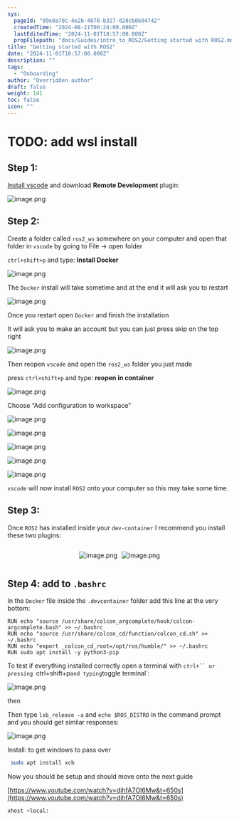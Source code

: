 ```yaml
---
sys:
  pageId: "89e0a78c-4e2b-4070-b327-d28cb0694742"
  createdTime: "2024-08-21T00:24:00.000Z"
  lastEditedTime: "2024-11-01T18:57:00.000Z"
  propFilepath: "docs/Guides/intro_to_ROS2/Getting started with ROS2.md"
title: "Getting started with ROS2"
date: "2024-11-01T18:57:00.000Z"
description: ""
tags:
  - "Onboarding"
author: "Overridden author"
draft: false
weight: 141
toc: false
icon: ""
---
```


# TODO: add wsl install

## Step 1:

[Install vscode](https://code.visualstudio.com/download) and download **Remote Development** plugin:

![image.png](https://prod-files-secure.s3.us-west-2.amazonaws.com/d518164a-d88e-44d1-a4ee-3adb3bd8bce0/efb52993-1881-4a40-b95e-6f020334f022/image.png?X-Amz-Algorithm=AWS4-HMAC-SHA256&X-Amz-Content-Sha256=UNSIGNED-PAYLOAD&X-Amz-Credential=ASIAZI2LB466YHS4OSMY%2F20250308%2Fus-west-2%2Fs3%2Faws4_request&X-Amz-Date=20250308T110124Z&X-Amz-Expires=3600&X-Amz-Security-Token=IQoJb3JpZ2luX2VjEBAaCXVzLXdlc3QtMiJIMEYCIQDB9%2BEimDBoZQ%2FrTZyWGVssSaHBygd0J4pzxanXTfxKbwIhAJndMgmbXqtOt8HIhjcCCjAz%2Fu7NZoIKJBtYnev4I8yyKv8DCFgQABoMNjM3NDIzMTgzODA1Igzu%2BdqqCPnlYBRMlM4q3AOpkFaG%2FrDrlX9qKmVmbEbOmiAflGuMVU5a9%2BsUtk39%2FpKonwJXm7tGGaE1ji9a%2FNWvx937yPFzqZQk2KRn0bbEgnB3uost57z8OJ0v6QlZdbD5krCt6vi8IkXJBpVo6jXecmzfWiY3n4oDKwGeU6HdpqG0bHG6W2B5D3f3Qt41Q1MbPSoiYbqQTDbMJWQch8%2BUygPuFGwnlXPRfktVFIo2bebAL5I1gB3XWgenpRhX6kNtZKxiKXDI9E1lfDVBxvGdwKUuMpKtQuAmKoLABHAoa9ii0JqdWONBQAq1NPZaup8Wn%2FPid%2BVK2F6cLAy5d2QP72tyDljKBHWWDuZdiZPl2H92%2Bxt5N0b3k15xnv8%2BxeEPg6dEhkWyUKf4AaDqmGRKCmn9KbvfG0yttbDKUMKdx8HaGSvTsiyU0UNm67zsISCX3%2FaoaQCPJOEKj0Pe81zYT877L8o%2BwoTMjQ8fNHWQ4c6VVPPWUQhYkwGfUEY5kEh52DKiLrNEFztmoYlBTT%2Fsnj6zl1COCDo2YR9tIntJcsuUz0gYZEscyugMz%2ByitZX6IdDl3inrFtMgDNcdLD66HlTA9SpmUY3yMmtL0FSQULt4P5D%2FwYhY0DOxQwAKvWpNJHlzddqFYMl88jDU4K%2B%2BBjqkAR%2BUJfu4KZkeRT%2FclPJPrZVWj6s9PelD6BZZHou94srKBUaLnQBD7%2FHUkyaxvh9DLQlkX0TzC4KLLQKKG5RiE%2BfwDUgAucq6%2BvO%2BXgQ8bYTcd5Dwehzu5VFV6cRj6J1HCOEfMo%2F3Dwnkl6vn1Pai6BHtGP4tytn9LG75Si0xfI9dWURiasPvE06LGugFRtI5BDB1GSebKYZmrPWLrk47sXnQbMyE&X-Amz-Signature=02ececf24780683acf2b4d735e56e65e9ae86cd18912db230457a627279dff69&X-Amz-SignedHeaders=host&x-id=GetObject)

## Step 2:

Create a folder called `ros2_ws` somewhere on your computer and open that folder in `vscode` by going to File → open folder 

`ctrl+shift+p` and type: **Install Docker**

![image.png](https://prod-files-secure.s3.us-west-2.amazonaws.com/d518164a-d88e-44d1-a4ee-3adb3bd8bce0/2269dc0e-1cd5-47ff-bceb-c04ad9b2eab0/image.png?X-Amz-Algorithm=AWS4-HMAC-SHA256&X-Amz-Content-Sha256=UNSIGNED-PAYLOAD&X-Amz-Credential=ASIAZI2LB466YHS4OSMY%2F20250308%2Fus-west-2%2Fs3%2Faws4_request&X-Amz-Date=20250308T110124Z&X-Amz-Expires=3600&X-Amz-Security-Token=IQoJb3JpZ2luX2VjEBAaCXVzLXdlc3QtMiJIMEYCIQDB9%2BEimDBoZQ%2FrTZyWGVssSaHBygd0J4pzxanXTfxKbwIhAJndMgmbXqtOt8HIhjcCCjAz%2Fu7NZoIKJBtYnev4I8yyKv8DCFgQABoMNjM3NDIzMTgzODA1Igzu%2BdqqCPnlYBRMlM4q3AOpkFaG%2FrDrlX9qKmVmbEbOmiAflGuMVU5a9%2BsUtk39%2FpKonwJXm7tGGaE1ji9a%2FNWvx937yPFzqZQk2KRn0bbEgnB3uost57z8OJ0v6QlZdbD5krCt6vi8IkXJBpVo6jXecmzfWiY3n4oDKwGeU6HdpqG0bHG6W2B5D3f3Qt41Q1MbPSoiYbqQTDbMJWQch8%2BUygPuFGwnlXPRfktVFIo2bebAL5I1gB3XWgenpRhX6kNtZKxiKXDI9E1lfDVBxvGdwKUuMpKtQuAmKoLABHAoa9ii0JqdWONBQAq1NPZaup8Wn%2FPid%2BVK2F6cLAy5d2QP72tyDljKBHWWDuZdiZPl2H92%2Bxt5N0b3k15xnv8%2BxeEPg6dEhkWyUKf4AaDqmGRKCmn9KbvfG0yttbDKUMKdx8HaGSvTsiyU0UNm67zsISCX3%2FaoaQCPJOEKj0Pe81zYT877L8o%2BwoTMjQ8fNHWQ4c6VVPPWUQhYkwGfUEY5kEh52DKiLrNEFztmoYlBTT%2Fsnj6zl1COCDo2YR9tIntJcsuUz0gYZEscyugMz%2ByitZX6IdDl3inrFtMgDNcdLD66HlTA9SpmUY3yMmtL0FSQULt4P5D%2FwYhY0DOxQwAKvWpNJHlzddqFYMl88jDU4K%2B%2BBjqkAR%2BUJfu4KZkeRT%2FclPJPrZVWj6s9PelD6BZZHou94srKBUaLnQBD7%2FHUkyaxvh9DLQlkX0TzC4KLLQKKG5RiE%2BfwDUgAucq6%2BvO%2BXgQ8bYTcd5Dwehzu5VFV6cRj6J1HCOEfMo%2F3Dwnkl6vn1Pai6BHtGP4tytn9LG75Si0xfI9dWURiasPvE06LGugFRtI5BDB1GSebKYZmrPWLrk47sXnQbMyE&X-Amz-Signature=ef25b73fe325be112555d07cf6f1f50872f2410e5cf0f5f0ca325f461003b84a&X-Amz-SignedHeaders=host&x-id=GetObject)

The `Docker` install will take sometime and at the end it will ask you to restart

![image.png](https://prod-files-secure.s3.us-west-2.amazonaws.com/d518164a-d88e-44d1-a4ee-3adb3bd8bce0/ed233f78-be33-4b1f-b89c-9c346c0e961e/image.png?X-Amz-Algorithm=AWS4-HMAC-SHA256&X-Amz-Content-Sha256=UNSIGNED-PAYLOAD&X-Amz-Credential=ASIAZI2LB466YHS4OSMY%2F20250308%2Fus-west-2%2Fs3%2Faws4_request&X-Amz-Date=20250308T110124Z&X-Amz-Expires=3600&X-Amz-Security-Token=IQoJb3JpZ2luX2VjEBAaCXVzLXdlc3QtMiJIMEYCIQDB9%2BEimDBoZQ%2FrTZyWGVssSaHBygd0J4pzxanXTfxKbwIhAJndMgmbXqtOt8HIhjcCCjAz%2Fu7NZoIKJBtYnev4I8yyKv8DCFgQABoMNjM3NDIzMTgzODA1Igzu%2BdqqCPnlYBRMlM4q3AOpkFaG%2FrDrlX9qKmVmbEbOmiAflGuMVU5a9%2BsUtk39%2FpKonwJXm7tGGaE1ji9a%2FNWvx937yPFzqZQk2KRn0bbEgnB3uost57z8OJ0v6QlZdbD5krCt6vi8IkXJBpVo6jXecmzfWiY3n4oDKwGeU6HdpqG0bHG6W2B5D3f3Qt41Q1MbPSoiYbqQTDbMJWQch8%2BUygPuFGwnlXPRfktVFIo2bebAL5I1gB3XWgenpRhX6kNtZKxiKXDI9E1lfDVBxvGdwKUuMpKtQuAmKoLABHAoa9ii0JqdWONBQAq1NPZaup8Wn%2FPid%2BVK2F6cLAy5d2QP72tyDljKBHWWDuZdiZPl2H92%2Bxt5N0b3k15xnv8%2BxeEPg6dEhkWyUKf4AaDqmGRKCmn9KbvfG0yttbDKUMKdx8HaGSvTsiyU0UNm67zsISCX3%2FaoaQCPJOEKj0Pe81zYT877L8o%2BwoTMjQ8fNHWQ4c6VVPPWUQhYkwGfUEY5kEh52DKiLrNEFztmoYlBTT%2Fsnj6zl1COCDo2YR9tIntJcsuUz0gYZEscyugMz%2ByitZX6IdDl3inrFtMgDNcdLD66HlTA9SpmUY3yMmtL0FSQULt4P5D%2FwYhY0DOxQwAKvWpNJHlzddqFYMl88jDU4K%2B%2BBjqkAR%2BUJfu4KZkeRT%2FclPJPrZVWj6s9PelD6BZZHou94srKBUaLnQBD7%2FHUkyaxvh9DLQlkX0TzC4KLLQKKG5RiE%2BfwDUgAucq6%2BvO%2BXgQ8bYTcd5Dwehzu5VFV6cRj6J1HCOEfMo%2F3Dwnkl6vn1Pai6BHtGP4tytn9LG75Si0xfI9dWURiasPvE06LGugFRtI5BDB1GSebKYZmrPWLrk47sXnQbMyE&X-Amz-Signature=12ea8cb965fe2b1a2b0cd1a977442bd9ed29df5f815f596ccc5a1b8233bbc669&X-Amz-SignedHeaders=host&x-id=GetObject)

Once you restart open `Docker` and finish the installation

It will ask you to make an account but you can just press skip on the top right

![image.png](https://prod-files-secure.s3.us-west-2.amazonaws.com/d518164a-d88e-44d1-a4ee-3adb3bd8bce0/21010ad9-1659-4fd9-9f59-9932a09b2a3d/image.png?X-Amz-Algorithm=AWS4-HMAC-SHA256&X-Amz-Content-Sha256=UNSIGNED-PAYLOAD&X-Amz-Credential=ASIAZI2LB466YHS4OSMY%2F20250308%2Fus-west-2%2Fs3%2Faws4_request&X-Amz-Date=20250308T110124Z&X-Amz-Expires=3600&X-Amz-Security-Token=IQoJb3JpZ2luX2VjEBAaCXVzLXdlc3QtMiJIMEYCIQDB9%2BEimDBoZQ%2FrTZyWGVssSaHBygd0J4pzxanXTfxKbwIhAJndMgmbXqtOt8HIhjcCCjAz%2Fu7NZoIKJBtYnev4I8yyKv8DCFgQABoMNjM3NDIzMTgzODA1Igzu%2BdqqCPnlYBRMlM4q3AOpkFaG%2FrDrlX9qKmVmbEbOmiAflGuMVU5a9%2BsUtk39%2FpKonwJXm7tGGaE1ji9a%2FNWvx937yPFzqZQk2KRn0bbEgnB3uost57z8OJ0v6QlZdbD5krCt6vi8IkXJBpVo6jXecmzfWiY3n4oDKwGeU6HdpqG0bHG6W2B5D3f3Qt41Q1MbPSoiYbqQTDbMJWQch8%2BUygPuFGwnlXPRfktVFIo2bebAL5I1gB3XWgenpRhX6kNtZKxiKXDI9E1lfDVBxvGdwKUuMpKtQuAmKoLABHAoa9ii0JqdWONBQAq1NPZaup8Wn%2FPid%2BVK2F6cLAy5d2QP72tyDljKBHWWDuZdiZPl2H92%2Bxt5N0b3k15xnv8%2BxeEPg6dEhkWyUKf4AaDqmGRKCmn9KbvfG0yttbDKUMKdx8HaGSvTsiyU0UNm67zsISCX3%2FaoaQCPJOEKj0Pe81zYT877L8o%2BwoTMjQ8fNHWQ4c6VVPPWUQhYkwGfUEY5kEh52DKiLrNEFztmoYlBTT%2Fsnj6zl1COCDo2YR9tIntJcsuUz0gYZEscyugMz%2ByitZX6IdDl3inrFtMgDNcdLD66HlTA9SpmUY3yMmtL0FSQULt4P5D%2FwYhY0DOxQwAKvWpNJHlzddqFYMl88jDU4K%2B%2BBjqkAR%2BUJfu4KZkeRT%2FclPJPrZVWj6s9PelD6BZZHou94srKBUaLnQBD7%2FHUkyaxvh9DLQlkX0TzC4KLLQKKG5RiE%2BfwDUgAucq6%2BvO%2BXgQ8bYTcd5Dwehzu5VFV6cRj6J1HCOEfMo%2F3Dwnkl6vn1Pai6BHtGP4tytn9LG75Si0xfI9dWURiasPvE06LGugFRtI5BDB1GSebKYZmrPWLrk47sXnQbMyE&X-Amz-Signature=34364c3c7e915903c14ee9badb3dc9e2fbed56351d2daea8f64a1efc5fba5f70&X-Amz-SignedHeaders=host&x-id=GetObject)

Then reopen `vscode` and open the `ros2_ws` folder you just made

press `ctrl+shift+p` and type: **reopen in container**

![image.png](https://prod-files-secure.s3.us-west-2.amazonaws.com/d518164a-d88e-44d1-a4ee-3adb3bd8bce0/4e93b8c2-41ad-488c-8095-c74205196118/image.png?X-Amz-Algorithm=AWS4-HMAC-SHA256&X-Amz-Content-Sha256=UNSIGNED-PAYLOAD&X-Amz-Credential=ASIAZI2LB466YHS4OSMY%2F20250308%2Fus-west-2%2Fs3%2Faws4_request&X-Amz-Date=20250308T110124Z&X-Amz-Expires=3600&X-Amz-Security-Token=IQoJb3JpZ2luX2VjEBAaCXVzLXdlc3QtMiJIMEYCIQDB9%2BEimDBoZQ%2FrTZyWGVssSaHBygd0J4pzxanXTfxKbwIhAJndMgmbXqtOt8HIhjcCCjAz%2Fu7NZoIKJBtYnev4I8yyKv8DCFgQABoMNjM3NDIzMTgzODA1Igzu%2BdqqCPnlYBRMlM4q3AOpkFaG%2FrDrlX9qKmVmbEbOmiAflGuMVU5a9%2BsUtk39%2FpKonwJXm7tGGaE1ji9a%2FNWvx937yPFzqZQk2KRn0bbEgnB3uost57z8OJ0v6QlZdbD5krCt6vi8IkXJBpVo6jXecmzfWiY3n4oDKwGeU6HdpqG0bHG6W2B5D3f3Qt41Q1MbPSoiYbqQTDbMJWQch8%2BUygPuFGwnlXPRfktVFIo2bebAL5I1gB3XWgenpRhX6kNtZKxiKXDI9E1lfDVBxvGdwKUuMpKtQuAmKoLABHAoa9ii0JqdWONBQAq1NPZaup8Wn%2FPid%2BVK2F6cLAy5d2QP72tyDljKBHWWDuZdiZPl2H92%2Bxt5N0b3k15xnv8%2BxeEPg6dEhkWyUKf4AaDqmGRKCmn9KbvfG0yttbDKUMKdx8HaGSvTsiyU0UNm67zsISCX3%2FaoaQCPJOEKj0Pe81zYT877L8o%2BwoTMjQ8fNHWQ4c6VVPPWUQhYkwGfUEY5kEh52DKiLrNEFztmoYlBTT%2Fsnj6zl1COCDo2YR9tIntJcsuUz0gYZEscyugMz%2ByitZX6IdDl3inrFtMgDNcdLD66HlTA9SpmUY3yMmtL0FSQULt4P5D%2FwYhY0DOxQwAKvWpNJHlzddqFYMl88jDU4K%2B%2BBjqkAR%2BUJfu4KZkeRT%2FclPJPrZVWj6s9PelD6BZZHou94srKBUaLnQBD7%2FHUkyaxvh9DLQlkX0TzC4KLLQKKG5RiE%2BfwDUgAucq6%2BvO%2BXgQ8bYTcd5Dwehzu5VFV6cRj6J1HCOEfMo%2F3Dwnkl6vn1Pai6BHtGP4tytn9LG75Si0xfI9dWURiasPvE06LGugFRtI5BDB1GSebKYZmrPWLrk47sXnQbMyE&X-Amz-Signature=3c0d6a5cbc499f24fc623b361263a3139458609a145ccdc42acff0805ce573fa&X-Amz-SignedHeaders=host&x-id=GetObject)

Choose “Add configuration to workspace”

![image.png](https://prod-files-secure.s3.us-west-2.amazonaws.com/d518164a-d88e-44d1-a4ee-3adb3bd8bce0/9560b282-5060-4989-ba37-97e7b2c22476/image.png?X-Amz-Algorithm=AWS4-HMAC-SHA256&X-Amz-Content-Sha256=UNSIGNED-PAYLOAD&X-Amz-Credential=ASIAZI2LB466YHS4OSMY%2F20250308%2Fus-west-2%2Fs3%2Faws4_request&X-Amz-Date=20250308T110124Z&X-Amz-Expires=3600&X-Amz-Security-Token=IQoJb3JpZ2luX2VjEBAaCXVzLXdlc3QtMiJIMEYCIQDB9%2BEimDBoZQ%2FrTZyWGVssSaHBygd0J4pzxanXTfxKbwIhAJndMgmbXqtOt8HIhjcCCjAz%2Fu7NZoIKJBtYnev4I8yyKv8DCFgQABoMNjM3NDIzMTgzODA1Igzu%2BdqqCPnlYBRMlM4q3AOpkFaG%2FrDrlX9qKmVmbEbOmiAflGuMVU5a9%2BsUtk39%2FpKonwJXm7tGGaE1ji9a%2FNWvx937yPFzqZQk2KRn0bbEgnB3uost57z8OJ0v6QlZdbD5krCt6vi8IkXJBpVo6jXecmzfWiY3n4oDKwGeU6HdpqG0bHG6W2B5D3f3Qt41Q1MbPSoiYbqQTDbMJWQch8%2BUygPuFGwnlXPRfktVFIo2bebAL5I1gB3XWgenpRhX6kNtZKxiKXDI9E1lfDVBxvGdwKUuMpKtQuAmKoLABHAoa9ii0JqdWONBQAq1NPZaup8Wn%2FPid%2BVK2F6cLAy5d2QP72tyDljKBHWWDuZdiZPl2H92%2Bxt5N0b3k15xnv8%2BxeEPg6dEhkWyUKf4AaDqmGRKCmn9KbvfG0yttbDKUMKdx8HaGSvTsiyU0UNm67zsISCX3%2FaoaQCPJOEKj0Pe81zYT877L8o%2BwoTMjQ8fNHWQ4c6VVPPWUQhYkwGfUEY5kEh52DKiLrNEFztmoYlBTT%2Fsnj6zl1COCDo2YR9tIntJcsuUz0gYZEscyugMz%2ByitZX6IdDl3inrFtMgDNcdLD66HlTA9SpmUY3yMmtL0FSQULt4P5D%2FwYhY0DOxQwAKvWpNJHlzddqFYMl88jDU4K%2B%2BBjqkAR%2BUJfu4KZkeRT%2FclPJPrZVWj6s9PelD6BZZHou94srKBUaLnQBD7%2FHUkyaxvh9DLQlkX0TzC4KLLQKKG5RiE%2BfwDUgAucq6%2BvO%2BXgQ8bYTcd5Dwehzu5VFV6cRj6J1HCOEfMo%2F3Dwnkl6vn1Pai6BHtGP4tytn9LG75Si0xfI9dWURiasPvE06LGugFRtI5BDB1GSebKYZmrPWLrk47sXnQbMyE&X-Amz-Signature=1043b2fecd3bd3ca369ec8e93020f0781bfe50052eceddd62e37a9eb2da69684&X-Amz-SignedHeaders=host&x-id=GetObject)

![image.png](https://prod-files-secure.s3.us-west-2.amazonaws.com/d518164a-d88e-44d1-a4ee-3adb3bd8bce0/2ee63f81-886b-48e8-a553-dc6e5eac99e4/image.png?X-Amz-Algorithm=AWS4-HMAC-SHA256&X-Amz-Content-Sha256=UNSIGNED-PAYLOAD&X-Amz-Credential=ASIAZI2LB466YHS4OSMY%2F20250308%2Fus-west-2%2Fs3%2Faws4_request&X-Amz-Date=20250308T110124Z&X-Amz-Expires=3600&X-Amz-Security-Token=IQoJb3JpZ2luX2VjEBAaCXVzLXdlc3QtMiJIMEYCIQDB9%2BEimDBoZQ%2FrTZyWGVssSaHBygd0J4pzxanXTfxKbwIhAJndMgmbXqtOt8HIhjcCCjAz%2Fu7NZoIKJBtYnev4I8yyKv8DCFgQABoMNjM3NDIzMTgzODA1Igzu%2BdqqCPnlYBRMlM4q3AOpkFaG%2FrDrlX9qKmVmbEbOmiAflGuMVU5a9%2BsUtk39%2FpKonwJXm7tGGaE1ji9a%2FNWvx937yPFzqZQk2KRn0bbEgnB3uost57z8OJ0v6QlZdbD5krCt6vi8IkXJBpVo6jXecmzfWiY3n4oDKwGeU6HdpqG0bHG6W2B5D3f3Qt41Q1MbPSoiYbqQTDbMJWQch8%2BUygPuFGwnlXPRfktVFIo2bebAL5I1gB3XWgenpRhX6kNtZKxiKXDI9E1lfDVBxvGdwKUuMpKtQuAmKoLABHAoa9ii0JqdWONBQAq1NPZaup8Wn%2FPid%2BVK2F6cLAy5d2QP72tyDljKBHWWDuZdiZPl2H92%2Bxt5N0b3k15xnv8%2BxeEPg6dEhkWyUKf4AaDqmGRKCmn9KbvfG0yttbDKUMKdx8HaGSvTsiyU0UNm67zsISCX3%2FaoaQCPJOEKj0Pe81zYT877L8o%2BwoTMjQ8fNHWQ4c6VVPPWUQhYkwGfUEY5kEh52DKiLrNEFztmoYlBTT%2Fsnj6zl1COCDo2YR9tIntJcsuUz0gYZEscyugMz%2ByitZX6IdDl3inrFtMgDNcdLD66HlTA9SpmUY3yMmtL0FSQULt4P5D%2FwYhY0DOxQwAKvWpNJHlzddqFYMl88jDU4K%2B%2BBjqkAR%2BUJfu4KZkeRT%2FclPJPrZVWj6s9PelD6BZZHou94srKBUaLnQBD7%2FHUkyaxvh9DLQlkX0TzC4KLLQKKG5RiE%2BfwDUgAucq6%2BvO%2BXgQ8bYTcd5Dwehzu5VFV6cRj6J1HCOEfMo%2F3Dwnkl6vn1Pai6BHtGP4tytn9LG75Si0xfI9dWURiasPvE06LGugFRtI5BDB1GSebKYZmrPWLrk47sXnQbMyE&X-Amz-Signature=55a040fee799a50eafc5144cb22d0bde3c63caca821f2755734a187fd56ca85f&X-Amz-SignedHeaders=host&x-id=GetObject)

![image.png](https://prod-files-secure.s3.us-west-2.amazonaws.com/d518164a-d88e-44d1-a4ee-3adb3bd8bce0/ae1580b2-b048-407e-aed9-b584224a7a04/image.png?X-Amz-Algorithm=AWS4-HMAC-SHA256&X-Amz-Content-Sha256=UNSIGNED-PAYLOAD&X-Amz-Credential=ASIAZI2LB466YHS4OSMY%2F20250308%2Fus-west-2%2Fs3%2Faws4_request&X-Amz-Date=20250308T110124Z&X-Amz-Expires=3600&X-Amz-Security-Token=IQoJb3JpZ2luX2VjEBAaCXVzLXdlc3QtMiJIMEYCIQDB9%2BEimDBoZQ%2FrTZyWGVssSaHBygd0J4pzxanXTfxKbwIhAJndMgmbXqtOt8HIhjcCCjAz%2Fu7NZoIKJBtYnev4I8yyKv8DCFgQABoMNjM3NDIzMTgzODA1Igzu%2BdqqCPnlYBRMlM4q3AOpkFaG%2FrDrlX9qKmVmbEbOmiAflGuMVU5a9%2BsUtk39%2FpKonwJXm7tGGaE1ji9a%2FNWvx937yPFzqZQk2KRn0bbEgnB3uost57z8OJ0v6QlZdbD5krCt6vi8IkXJBpVo6jXecmzfWiY3n4oDKwGeU6HdpqG0bHG6W2B5D3f3Qt41Q1MbPSoiYbqQTDbMJWQch8%2BUygPuFGwnlXPRfktVFIo2bebAL5I1gB3XWgenpRhX6kNtZKxiKXDI9E1lfDVBxvGdwKUuMpKtQuAmKoLABHAoa9ii0JqdWONBQAq1NPZaup8Wn%2FPid%2BVK2F6cLAy5d2QP72tyDljKBHWWDuZdiZPl2H92%2Bxt5N0b3k15xnv8%2BxeEPg6dEhkWyUKf4AaDqmGRKCmn9KbvfG0yttbDKUMKdx8HaGSvTsiyU0UNm67zsISCX3%2FaoaQCPJOEKj0Pe81zYT877L8o%2BwoTMjQ8fNHWQ4c6VVPPWUQhYkwGfUEY5kEh52DKiLrNEFztmoYlBTT%2Fsnj6zl1COCDo2YR9tIntJcsuUz0gYZEscyugMz%2ByitZX6IdDl3inrFtMgDNcdLD66HlTA9SpmUY3yMmtL0FSQULt4P5D%2FwYhY0DOxQwAKvWpNJHlzddqFYMl88jDU4K%2B%2BBjqkAR%2BUJfu4KZkeRT%2FclPJPrZVWj6s9PelD6BZZHou94srKBUaLnQBD7%2FHUkyaxvh9DLQlkX0TzC4KLLQKKG5RiE%2BfwDUgAucq6%2BvO%2BXgQ8bYTcd5Dwehzu5VFV6cRj6J1HCOEfMo%2F3Dwnkl6vn1Pai6BHtGP4tytn9LG75Si0xfI9dWURiasPvE06LGugFRtI5BDB1GSebKYZmrPWLrk47sXnQbMyE&X-Amz-Signature=79611b6709299b0e618a167e4bebfc617b910ebaf291992f64242e92f488ca82&X-Amz-SignedHeaders=host&x-id=GetObject)

![image.png](https://prod-files-secure.s3.us-west-2.amazonaws.com/d518164a-d88e-44d1-a4ee-3adb3bd8bce0/53255b28-f75e-430f-b9e3-c0ac8577e42b/image.png?X-Amz-Algorithm=AWS4-HMAC-SHA256&X-Amz-Content-Sha256=UNSIGNED-PAYLOAD&X-Amz-Credential=ASIAZI2LB466YHS4OSMY%2F20250308%2Fus-west-2%2Fs3%2Faws4_request&X-Amz-Date=20250308T110124Z&X-Amz-Expires=3600&X-Amz-Security-Token=IQoJb3JpZ2luX2VjEBAaCXVzLXdlc3QtMiJIMEYCIQDB9%2BEimDBoZQ%2FrTZyWGVssSaHBygd0J4pzxanXTfxKbwIhAJndMgmbXqtOt8HIhjcCCjAz%2Fu7NZoIKJBtYnev4I8yyKv8DCFgQABoMNjM3NDIzMTgzODA1Igzu%2BdqqCPnlYBRMlM4q3AOpkFaG%2FrDrlX9qKmVmbEbOmiAflGuMVU5a9%2BsUtk39%2FpKonwJXm7tGGaE1ji9a%2FNWvx937yPFzqZQk2KRn0bbEgnB3uost57z8OJ0v6QlZdbD5krCt6vi8IkXJBpVo6jXecmzfWiY3n4oDKwGeU6HdpqG0bHG6W2B5D3f3Qt41Q1MbPSoiYbqQTDbMJWQch8%2BUygPuFGwnlXPRfktVFIo2bebAL5I1gB3XWgenpRhX6kNtZKxiKXDI9E1lfDVBxvGdwKUuMpKtQuAmKoLABHAoa9ii0JqdWONBQAq1NPZaup8Wn%2FPid%2BVK2F6cLAy5d2QP72tyDljKBHWWDuZdiZPl2H92%2Bxt5N0b3k15xnv8%2BxeEPg6dEhkWyUKf4AaDqmGRKCmn9KbvfG0yttbDKUMKdx8HaGSvTsiyU0UNm67zsISCX3%2FaoaQCPJOEKj0Pe81zYT877L8o%2BwoTMjQ8fNHWQ4c6VVPPWUQhYkwGfUEY5kEh52DKiLrNEFztmoYlBTT%2Fsnj6zl1COCDo2YR9tIntJcsuUz0gYZEscyugMz%2ByitZX6IdDl3inrFtMgDNcdLD66HlTA9SpmUY3yMmtL0FSQULt4P5D%2FwYhY0DOxQwAKvWpNJHlzddqFYMl88jDU4K%2B%2BBjqkAR%2BUJfu4KZkeRT%2FclPJPrZVWj6s9PelD6BZZHou94srKBUaLnQBD7%2FHUkyaxvh9DLQlkX0TzC4KLLQKKG5RiE%2BfwDUgAucq6%2BvO%2BXgQ8bYTcd5Dwehzu5VFV6cRj6J1HCOEfMo%2F3Dwnkl6vn1Pai6BHtGP4tytn9LG75Si0xfI9dWURiasPvE06LGugFRtI5BDB1GSebKYZmrPWLrk47sXnQbMyE&X-Amz-Signature=bd6b16ec31d1de585c8810e54671c165b8305531bbce55bedff089ab7e6883f3&X-Amz-SignedHeaders=host&x-id=GetObject)

![image.png](https://prod-files-secure.s3.us-west-2.amazonaws.com/d518164a-d88e-44d1-a4ee-3adb3bd8bce0/7c562767-5af9-4ffb-97d1-327bcdf4ee00/image.png?X-Amz-Algorithm=AWS4-HMAC-SHA256&X-Amz-Content-Sha256=UNSIGNED-PAYLOAD&X-Amz-Credential=ASIAZI2LB466YHS4OSMY%2F20250308%2Fus-west-2%2Fs3%2Faws4_request&X-Amz-Date=20250308T110124Z&X-Amz-Expires=3600&X-Amz-Security-Token=IQoJb3JpZ2luX2VjEBAaCXVzLXdlc3QtMiJIMEYCIQDB9%2BEimDBoZQ%2FrTZyWGVssSaHBygd0J4pzxanXTfxKbwIhAJndMgmbXqtOt8HIhjcCCjAz%2Fu7NZoIKJBtYnev4I8yyKv8DCFgQABoMNjM3NDIzMTgzODA1Igzu%2BdqqCPnlYBRMlM4q3AOpkFaG%2FrDrlX9qKmVmbEbOmiAflGuMVU5a9%2BsUtk39%2FpKonwJXm7tGGaE1ji9a%2FNWvx937yPFzqZQk2KRn0bbEgnB3uost57z8OJ0v6QlZdbD5krCt6vi8IkXJBpVo6jXecmzfWiY3n4oDKwGeU6HdpqG0bHG6W2B5D3f3Qt41Q1MbPSoiYbqQTDbMJWQch8%2BUygPuFGwnlXPRfktVFIo2bebAL5I1gB3XWgenpRhX6kNtZKxiKXDI9E1lfDVBxvGdwKUuMpKtQuAmKoLABHAoa9ii0JqdWONBQAq1NPZaup8Wn%2FPid%2BVK2F6cLAy5d2QP72tyDljKBHWWDuZdiZPl2H92%2Bxt5N0b3k15xnv8%2BxeEPg6dEhkWyUKf4AaDqmGRKCmn9KbvfG0yttbDKUMKdx8HaGSvTsiyU0UNm67zsISCX3%2FaoaQCPJOEKj0Pe81zYT877L8o%2BwoTMjQ8fNHWQ4c6VVPPWUQhYkwGfUEY5kEh52DKiLrNEFztmoYlBTT%2Fsnj6zl1COCDo2YR9tIntJcsuUz0gYZEscyugMz%2ByitZX6IdDl3inrFtMgDNcdLD66HlTA9SpmUY3yMmtL0FSQULt4P5D%2FwYhY0DOxQwAKvWpNJHlzddqFYMl88jDU4K%2B%2BBjqkAR%2BUJfu4KZkeRT%2FclPJPrZVWj6s9PelD6BZZHou94srKBUaLnQBD7%2FHUkyaxvh9DLQlkX0TzC4KLLQKKG5RiE%2BfwDUgAucq6%2BvO%2BXgQ8bYTcd5Dwehzu5VFV6cRj6J1HCOEfMo%2F3Dwnkl6vn1Pai6BHtGP4tytn9LG75Si0xfI9dWURiasPvE06LGugFRtI5BDB1GSebKYZmrPWLrk47sXnQbMyE&X-Amz-Signature=a2bbcf24e59bad5111dcdebe1f288d2249419848b3a2d676b63971dc9958a35e&X-Amz-SignedHeaders=host&x-id=GetObject)

`vscode` will now install `ROS2` onto your computer so this may take some time.

## Step 3:

Once `ROS2` has installed inside your `dev-container` I recommend you install these two plugins:

<div style="display: flex;flex-direction: row; column-gap:10px; max-width: 630px;justify-content: center;">
<div>

![image.png](https://prod-files-secure.s3.us-west-2.amazonaws.com/d518164a-d88e-44d1-a4ee-3adb3bd8bce0/3fc3d550-5a54-4ba1-ba6b-faa01cdb7369/image.png?X-Amz-Algorithm=AWS4-HMAC-SHA256&X-Amz-Content-Sha256=UNSIGNED-PAYLOAD&X-Amz-Credential=ASIAZI2LB466WSZUJ2X3%2F20250308%2Fus-west-2%2Fs3%2Faws4_request&X-Amz-Date=20250308T110126Z&X-Amz-Expires=3600&X-Amz-Security-Token=IQoJb3JpZ2luX2VjEBAaCXVzLXdlc3QtMiJGMEQCIA6NPae0Ggo1mVXG1h6EybdoHnnVXFLIt6ufAi3x66iUAiAeNj2Ey2czpZKANTC7CjPoOEMJYQ2uNwi8hZ6llOXkgSr%2FAwhYEAAaDDYzNzQyMzE4MzgwNSIMPjNvd%2F%2Feda6XymwRKtwDalT4qDRwjlR4%2FiJ1SClrn0Ea8jOen8jZBWAWYpzelyV1WfFi1JziQLIikPwQxVKsyQQjprg5YtAGacHivzQ8DV1owh62iXVCbaMSPbyQAYqUrUNm6qvp6EWDgCgKnCde1hIzch25bHcdRpOUlzj9ngHlRtmKOK49y0%2B8IiM43gEQzZjjca3VjbpkWrxkV76dpb2PbXV03A2xnBbg51H7TIQYOegF8WNJZTWlwAEkRRwT3jfVscX5LGPIeTty8Y68%2B6IE3dDL16zuo709bDNK5lgoTLC%2BNcd3rotnVuGSA5IKTe2KndymwXx8Swwakmqoli64UjtM06ibIqedrMauSe32c62iUGdYbgG9pWyfSr45Ky%2FnzIgOCIKM2DCHSg21HaFoBkIKhMD4q8rAwcDOVXSLbJdaGIpGNcj3E3C3KzCmXdvBs300FguBa75GB2HspJMnVu1tVIe6LPP0DpDDwFpTWjBlX5nMYcAESr2AJSTzifb5MN71OUfTUf05hDa5Bm4VxBoxEwOUzLYmJItRVL9iQI6RWcaTKVOl50R1UZ%2BbDdueI71V6K2RFETFSB61E9%2FZ%2BZifKnywsBr9A%2Fg5Boo1QvH68RicOqP%2FYHoaWI48RHJAUfUkqi7Lm6gws%2BCvvgY6pgEiy8kUGrakPPd%2FjDwEBN6XylRNS4dcyImjYUrEf4cBJtOUx%2BHcYxV%2FzsfxyrMF2o8RS4Tu%2F%2BQc%2BWBSxhLBYDzE7OjnU%2BUIP%2Be27icnp8VNHxy4i5OxDDqOkqPN6QB%2BM4koHGnxfp7W5ZUcRuc8Y%2FBjHhJFx6oBOpoHbqIbEJMmM09%2B0GhrImFCBLNgFWr4y7eGo1LjNNtvSOpwpYsO5szEB%2Bw0euIr&X-Amz-Signature=21a733634d4c6c65d341a0d7142e2d603553b6451740557800a75599547233c4&X-Amz-SignedHeaders=host&x-id=GetObject)

</div>
<div>

![image.png](https://prod-files-secure.s3.us-west-2.amazonaws.com/d518164a-d88e-44d1-a4ee-3adb3bd8bce0/d994cc66-13c2-4093-a5a3-f84cf4601a82/image.png?X-Amz-Algorithm=AWS4-HMAC-SHA256&X-Amz-Content-Sha256=UNSIGNED-PAYLOAD&X-Amz-Credential=ASIAZI2LB4664XR6S5EC%2F20250308%2Fus-west-2%2Fs3%2Faws4_request&X-Amz-Date=20250308T110127Z&X-Amz-Expires=3600&X-Amz-Security-Token=IQoJb3JpZ2luX2VjEBAaCXVzLXdlc3QtMiJGMEQCIAXFnir%2FpnzImJINKKbk%2FiAaCn5SGRa8GhZ11UO%2FzhKoAiB3JzLJCHQzS82hezWUMh%2Fa4uasWt8xUwQSt1ThXbT7Xyr%2FAwhYEAAaDDYzNzQyMzE4MzgwNSIMCi0M957NieMZmzpdKtwDsGCXslT3xg2dTx3x9jLXqqcmELSixG3Xv3KyQHxMLbTxrlvMmxa0KjGdjSLDOKTbst9XETfRrjSOsZi5v3LBck2jzNsNaqY2CtAZea0jTdBaaFT8vMaxIi26p3JMppvJua6k2E7WzER8Cu%2BbT8QDEwP5m4izI54P6qZ3ckDsXAJPzIWUdOdgCqw9r1RaXVNnN5cJX3HK49YVyPwOj%2FoAzvLER%2BvGKXyB6wNhmPFVkYHZXkd8%2FuOTI%2BI%2FVRP%2FlTOYqoED50AKLf74Kwgl%2FyFPyvGS%2BjNulcFrKyfRaBDfs7nSHNKYq3YZ7tZ%2BZB7t%2BQaeatLGMybkJXXOw1JnOqx1mMc1cCsdLaRQnAz4dch4I2LZ%2FUPrLWoMPr%2Bx%2FdEwuuShhWyTtEA%2FbBWqRdPrTpBjZ7djYi%2Fal6cFYpY1eB5yZypv4%2BX45ilTm9O2z3Ip%2Bvi4S2YcaIADQUjAawM9hyMwc0QcxWMfDbNLr8ogG0Nxy6E4ZHBYfSTQuA9gi%2B8xDlCuOu9Jv21d7797MMpiBHpNBdUuvMWdAcRmyFtNstv4XW50TKey48Cm3W%2FetIxRZ8wibg%2FrrN0yqsRE2ptTrEoOFmvjWWXKPzHt5QrQ1f4SeVj8MMwBh7QHHSTLDoUw3%2BCvvgY6pgFsw0%2FZZyV3RmRnAh705FcVgXTpS1Jr9E0ZPJPGSjmrh9WhfvlPlIOZjX6%2BKgXv6CJpTDVXScS5pBH2QPZgJ3twUCCcWyyCxdHTdWkeDGBU%2B7OXHm3ecgjygvj%2FhrA6VeNBtH1XUCNESOOIZLCDbd4JnZTuMs%2FKte87wpqkdCQIUV8POp1auZefntaYXQEHP5LTkhYbtw7t2S4WZFrN5PVrb9R1ktED&X-Amz-Signature=b9487131bb05d975d672b9ca5905a0c769498324bcb8d6367e1884f666bf93ae&X-Amz-SignedHeaders=host&x-id=GetObject)

</div>
</div>

## Step 4: add to `.bashrc`

In the `Docker` file inside the `.devcontainer` folder add this line at the very bottom: 

```docker
RUN echo "source /usr/share/colcon_argcomplete/hook/colcon-argcomplete.bash" >> ~/.bashrc
RUN echo "source /usr/share/colcon_cd/function/colcon_cd.sh" >> ~/.bashrc
RUN echo "export _colcon_cd_root=/opt/ros/humble/" >> ~/.bashrc
RUN sudo apt install -y python3-pip 
```

To test if everything installed correctly open a terminal with `ctrl+`` or pressing `ctrl+shift+p` and typing `toggle terminal`:

![image.png](https://prod-files-secure.s3.us-west-2.amazonaws.com/d518164a-d88e-44d1-a4ee-3adb3bd8bce0/6a4943d8-b04e-4c02-9a58-775f3384d1a5/image.png?X-Amz-Algorithm=AWS4-HMAC-SHA256&X-Amz-Content-Sha256=UNSIGNED-PAYLOAD&X-Amz-Credential=ASIAZI2LB466YHS4OSMY%2F20250308%2Fus-west-2%2Fs3%2Faws4_request&X-Amz-Date=20250308T110124Z&X-Amz-Expires=3600&X-Amz-Security-Token=IQoJb3JpZ2luX2VjEBAaCXVzLXdlc3QtMiJIMEYCIQDB9%2BEimDBoZQ%2FrTZyWGVssSaHBygd0J4pzxanXTfxKbwIhAJndMgmbXqtOt8HIhjcCCjAz%2Fu7NZoIKJBtYnev4I8yyKv8DCFgQABoMNjM3NDIzMTgzODA1Igzu%2BdqqCPnlYBRMlM4q3AOpkFaG%2FrDrlX9qKmVmbEbOmiAflGuMVU5a9%2BsUtk39%2FpKonwJXm7tGGaE1ji9a%2FNWvx937yPFzqZQk2KRn0bbEgnB3uost57z8OJ0v6QlZdbD5krCt6vi8IkXJBpVo6jXecmzfWiY3n4oDKwGeU6HdpqG0bHG6W2B5D3f3Qt41Q1MbPSoiYbqQTDbMJWQch8%2BUygPuFGwnlXPRfktVFIo2bebAL5I1gB3XWgenpRhX6kNtZKxiKXDI9E1lfDVBxvGdwKUuMpKtQuAmKoLABHAoa9ii0JqdWONBQAq1NPZaup8Wn%2FPid%2BVK2F6cLAy5d2QP72tyDljKBHWWDuZdiZPl2H92%2Bxt5N0b3k15xnv8%2BxeEPg6dEhkWyUKf4AaDqmGRKCmn9KbvfG0yttbDKUMKdx8HaGSvTsiyU0UNm67zsISCX3%2FaoaQCPJOEKj0Pe81zYT877L8o%2BwoTMjQ8fNHWQ4c6VVPPWUQhYkwGfUEY5kEh52DKiLrNEFztmoYlBTT%2Fsnj6zl1COCDo2YR9tIntJcsuUz0gYZEscyugMz%2ByitZX6IdDl3inrFtMgDNcdLD66HlTA9SpmUY3yMmtL0FSQULt4P5D%2FwYhY0DOxQwAKvWpNJHlzddqFYMl88jDU4K%2B%2BBjqkAR%2BUJfu4KZkeRT%2FclPJPrZVWj6s9PelD6BZZHou94srKBUaLnQBD7%2FHUkyaxvh9DLQlkX0TzC4KLLQKKG5RiE%2BfwDUgAucq6%2BvO%2BXgQ8bYTcd5Dwehzu5VFV6cRj6J1HCOEfMo%2F3Dwnkl6vn1Pai6BHtGP4tytn9LG75Si0xfI9dWURiasPvE06LGugFRtI5BDB1GSebKYZmrPWLrk47sXnQbMyE&X-Amz-Signature=a246865717f2a1810743ea1a4308bfa112e016270c36539bf9c931bcbd26c8cc&X-Amz-SignedHeaders=host&x-id=GetObject)

then 

Then type `lsb_release -a` and `echo $ROS_DISTRO` in the command prompt and you should get similar responses:

![image.png](https://prod-files-secure.s3.us-west-2.amazonaws.com/d518164a-d88e-44d1-a4ee-3adb3bd8bce0/3e635dec-a805-4e85-8b9e-d000e5b71a4e/image.png?X-Amz-Algorithm=AWS4-HMAC-SHA256&X-Amz-Content-Sha256=UNSIGNED-PAYLOAD&X-Amz-Credential=ASIAZI2LB466YHS4OSMY%2F20250308%2Fus-west-2%2Fs3%2Faws4_request&X-Amz-Date=20250308T110124Z&X-Amz-Expires=3600&X-Amz-Security-Token=IQoJb3JpZ2luX2VjEBAaCXVzLXdlc3QtMiJIMEYCIQDB9%2BEimDBoZQ%2FrTZyWGVssSaHBygd0J4pzxanXTfxKbwIhAJndMgmbXqtOt8HIhjcCCjAz%2Fu7NZoIKJBtYnev4I8yyKv8DCFgQABoMNjM3NDIzMTgzODA1Igzu%2BdqqCPnlYBRMlM4q3AOpkFaG%2FrDrlX9qKmVmbEbOmiAflGuMVU5a9%2BsUtk39%2FpKonwJXm7tGGaE1ji9a%2FNWvx937yPFzqZQk2KRn0bbEgnB3uost57z8OJ0v6QlZdbD5krCt6vi8IkXJBpVo6jXecmzfWiY3n4oDKwGeU6HdpqG0bHG6W2B5D3f3Qt41Q1MbPSoiYbqQTDbMJWQch8%2BUygPuFGwnlXPRfktVFIo2bebAL5I1gB3XWgenpRhX6kNtZKxiKXDI9E1lfDVBxvGdwKUuMpKtQuAmKoLABHAoa9ii0JqdWONBQAq1NPZaup8Wn%2FPid%2BVK2F6cLAy5d2QP72tyDljKBHWWDuZdiZPl2H92%2Bxt5N0b3k15xnv8%2BxeEPg6dEhkWyUKf4AaDqmGRKCmn9KbvfG0yttbDKUMKdx8HaGSvTsiyU0UNm67zsISCX3%2FaoaQCPJOEKj0Pe81zYT877L8o%2BwoTMjQ8fNHWQ4c6VVPPWUQhYkwGfUEY5kEh52DKiLrNEFztmoYlBTT%2Fsnj6zl1COCDo2YR9tIntJcsuUz0gYZEscyugMz%2ByitZX6IdDl3inrFtMgDNcdLD66HlTA9SpmUY3yMmtL0FSQULt4P5D%2FwYhY0DOxQwAKvWpNJHlzddqFYMl88jDU4K%2B%2BBjqkAR%2BUJfu4KZkeRT%2FclPJPrZVWj6s9PelD6BZZHou94srKBUaLnQBD7%2FHUkyaxvh9DLQlkX0TzC4KLLQKKG5RiE%2BfwDUgAucq6%2BvO%2BXgQ8bYTcd5Dwehzu5VFV6cRj6J1HCOEfMo%2F3Dwnkl6vn1Pai6BHtGP4tytn9LG75Si0xfI9dWURiasPvE06LGugFRtI5BDB1GSebKYZmrPWLrk47sXnQbMyE&X-Amz-Signature=a4dbaf3c39df26376df583338c8005b03466db17553a3cc549c76c1571c4167e&X-Amz-SignedHeaders=host&x-id=GetObject)

Install:  to get windows to pass over

```bash
 sudo apt install xcb
```

Now you should be setup and should move onto the next guide 

[https://www.youtube.com/watch?v=dihfA7Ol6Mw&t=650s](https://www.youtube.com/watch?v=dihfA7Ol6Mw&t=650s)

```python
xhost +local:
```
